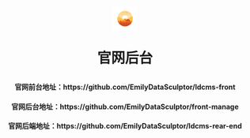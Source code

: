 <p align="center">
	<img alt="logo" src="https://github.com/EmilyDataSculptor/ldcms-front/blob/main/public/indexLogo2.png" style=" weight: 50px; height: 50px ">
</p>
<h1 align="center" style="margin: 30px 0 30px; font-weight: bold;">官网后台</h1>
<h4 align="center">官网前台地址：https://github.com/EmilyDataSculptor/ldcms-front</h4>
<h4 align="center">官网后台地址：https://github.com/EmilyDataSculptor/front-manage </h4>
<h4 align="center">官网后端地址：https://github.com/EmilyDataSculptor/ldcms-rear-end </h4>
